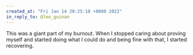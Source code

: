```yaml
---
created_at: "Fri Jan 14 20:25:18 +0000 2022"
in_reply_to: @leo_guinan
---
```


This was a giant part of my burnout. When I stopped caring about proving myself and started doing what I could do and being fine with that, I started recovering.